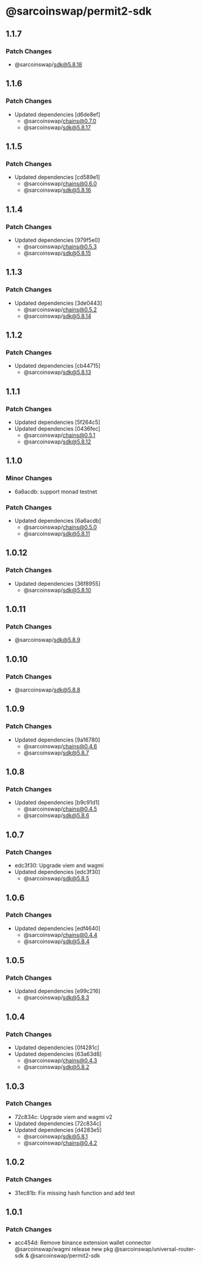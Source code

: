 # @sarcoinswap/permit2-sdk

## 1.1.7

### Patch Changes

- @sarcoinswap/sdk@5.8.18

## 1.1.6

### Patch Changes

- Updated dependencies [d6de8ef]
  - @sarcoinswap/chains@0.7.0
  - @sarcoinswap/sdk@5.8.17

## 1.1.5

### Patch Changes

- Updated dependencies [cd589e1]
  - @sarcoinswap/chains@0.6.0
  - @sarcoinswap/sdk@5.8.16

## 1.1.4

### Patch Changes

- Updated dependencies [979f5e0]
  - @sarcoinswap/chains@0.5.3
  - @sarcoinswap/sdk@5.8.15

## 1.1.3

### Patch Changes

- Updated dependencies [3de0443]
  - @sarcoinswap/chains@0.5.2
  - @sarcoinswap/sdk@5.8.14

## 1.1.2

### Patch Changes

- Updated dependencies [cb44715]
  - @sarcoinswap/sdk@5.8.13

## 1.1.1

### Patch Changes

- Updated dependencies [5f264c5]
- Updated dependencies [0436fec]
  - @sarcoinswap/chains@0.5.1
  - @sarcoinswap/sdk@5.8.12

## 1.1.0

### Minor Changes

- 6a6acdb: support monad testnet

### Patch Changes

- Updated dependencies [6a6acdb]
  - @sarcoinswap/chains@0.5.0
  - @sarcoinswap/sdk@5.8.11

## 1.0.12

### Patch Changes

- Updated dependencies [36f8955]
  - @sarcoinswap/sdk@5.8.10

## 1.0.11

### Patch Changes

- @sarcoinswap/sdk@5.8.9

## 1.0.10

### Patch Changes

- @sarcoinswap/sdk@5.8.8

## 1.0.9

### Patch Changes

- Updated dependencies [9a16780]
  - @sarcoinswap/chains@0.4.6
  - @sarcoinswap/sdk@5.8.7

## 1.0.8

### Patch Changes

- Updated dependencies [b9c91d1]
  - @sarcoinswap/chains@0.4.5
  - @sarcoinswap/sdk@5.8.6

## 1.0.7

### Patch Changes

- edc3f30: Upgrade viem and wagmi
- Updated dependencies [edc3f30]
  - @sarcoinswap/sdk@5.8.5

## 1.0.6

### Patch Changes

- Updated dependencies [edf4640]
  - @sarcoinswap/chains@0.4.4
  - @sarcoinswap/sdk@5.8.4

## 1.0.5

### Patch Changes

- Updated dependencies [e99c216]
  - @sarcoinswap/sdk@5.8.3

## 1.0.4

### Patch Changes

- Updated dependencies [0f4281c]
- Updated dependencies [63a63d8]
  - @sarcoinswap/chains@0.4.3
  - @sarcoinswap/sdk@5.8.2

## 1.0.3

### Patch Changes

- 72c834c: Upgrade viem and wagmi v2
- Updated dependencies [72c834c]
- Updated dependencies [d4283e5]
  - @sarcoinswap/sdk@5.8.1
  - @sarcoinswap/chains@0.4.2

## 1.0.2

### Patch Changes

- 31ec81b: Fix missing hash function and add test

## 1.0.1

### Patch Changes

- acc454d: Remove binance extension wallet connector @sarcoinswap/wagmi
  release new pkg @sarcoinswap/universal-router-sdk & @sarcoinswap/permit2-sdk
